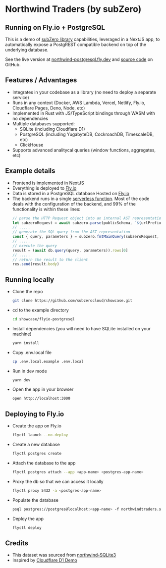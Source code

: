 # Northwind Traders (by subZero)
## Running on Fly.io + PostgreSQL
This is a demo of [subZero library](https://www.npmjs.com/package/subzerocloud) capabilities, leveraged in a NextJS app, to automatically expose a PostgREST compatible backend on top of the underlying database. 

See the live version at [northwind-postgresql.fly.dev](https://northwind-postgresql.fly.dev) and [source code](https://github.com/subzerocloud/showcase/tree/main/flyio-postgresql) on GitHub.

## Features / Advantages
- Integrates in your codebase as a library (no need to deploy a separate service) 
- Runs in any context (Docker, AWS Lambda, Vercel, Netlify, Fly.io, Cloudflare Pages, Deno, Node, etc)
- Implemented in Rust with JS/TypeScript bindings through WASM with no dependencies
- Multiple databases supported:
    - SQLite (including Cloudflare D1)
    - PostgreSQL (including YugabyteDB, CockroachDB, TimescaleDB, etc)
    - ClickHouse
- Supports advanced analitycal queries (window functions, aggregates, etc)

## Example details
- Frontend is implemented in NextJS
- Everything is deployed to [Fly.io](https://fly.io/)
- Data is stored in a PostgreSQL database Hosted on [Fly.io](https://fly.io/)
- The backend runs in a single [serverless function](https://github.com/subzerocloud/showcase/blob/main/flyio-postgresql/pages/api/%5B...path%5D.ts). 
    Most of the code deals with the configuration of the backend, and 99% of the functionality is within these lines:
    ```typescript
    // parse the HTTP Request object into an internal AST representation
    let subzeroRequest = await subzero.parse(publicSchema, `${urlPrefix}/`, role, req)
    // .....
    // generate the SQL query from the AST representation
    const { query, parameters } = subzero.fmtMainQuery(subzeroRequest, queryEnv)
    // .....
    // execute the query
    result = (await db.query(query, parameters)).rows[0]
    // .....
    // return the result to the client
    res.send(result.body)
    ```

## Running locally
- Clone the repo
    ```bash
    git clone https://github.com/subzerocloud/showcase.git
    ```
 - cd to the example directory
    ```bash
    cd showcase/flyio-postgresql
    ```
- Install dependencies (you will need to have SQLite installed on your machine)
    ```bash
    yarn install
    ```
- Copy .env.local file
    ```bash
    cp .env.local.example .env.local
    ```
- Run in dev mode
    ```bash
    yarn dev
    ```
- Open the app in your browser
    ```bash
    open http://localhost:3000
    ```

## Deploying to Fly.io
- Create the app on Fly.io
    ```bash
    flyctl launch --no-deploy
    ```

- Create a new database
    ```bash
    flyctl postgres create
    ```

- Attach the database to the app
    ```bash
    flyctl postgres attach --app <app-name> <postgres-app-name>
    ```
- Proxy the db so that we can access it locally
    ```bash
    flyctl proxy 5432 -a <postgres-app-name>
    ```

- Populate the database
    ```bash
    psql postgres://postgres@localhost:<app-name> -f northwindtraders.sql
    ```

- Deploy the app
    ```bash
    flyctl deploy
    ```

## Credits
- This dataset was sourced from [northwind-SQLite3](https://github.com/jpwhite3/northwind-SQLite3)
- Inspired by [Cloudflare D1 Demo](https://northwind.d1sql.com/)


